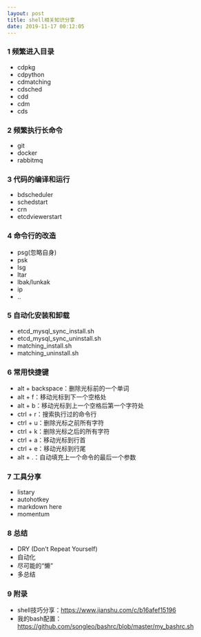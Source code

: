 ```yaml
---
layout: post
title: shell相关知识分享
date: 2019-11-17 00:12:05
---
```


### 1 频繁进入目录

- cdpkg
- cdpython
- cdmatching
- cdsched
- cdd
- cdm
- cds

### 2 频繁执行长命令

- git
- docker
- rabbitmq

### 3 代码的编译和运行

- bdscheduler
- schedstart
- crn
- etcdviewerstart

### 4 命令行的改造

- psg(忽略自身)
- psk
- lsg
- ltar
- lbak/lunkak
- ip
- ..

### 5 自动化安装和卸载

- etcd_mysql_sync_install.sh
- etcd_mysql_sync_uninstall.sh
- matching_install.sh
- matching_uninstall.sh

### 6 常用快捷键

- alt + backspace：删除光标前的一个单词
- alt + f：移动光标到下一个空格处
- alt + b：移动光标到上一个空格后第一个字符处
- ctrl + r：搜索执行过的命令行
- ctrl + u：删除光标之前所有字符
- ctrl + k：删除光标之后的所有字符
- ctrl + a：移动光标到行首
- ctrl + e：移动光标到行尾
- alt + .：自动填充上一个命令的最后一个参数

### 7 工具分享

- listary
- autohotkey
- markdown here
- momentum

### 8 总结

- DRY (Don’t Repeat Yourself)
- 自动化
- 尽可能的“懒”
- 多总结

### 9 附录

- shell技巧分享：https://www.jianshu.com/c/b16afef15196
- 我的bash配置：https://github.com/songleo/bashrc/blob/master/my_bashrc.sh
